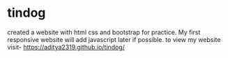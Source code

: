 # tindog
created a website with html css and bootstrap for practice.
My first responsive website 
will add javascript later if possible.
to view my website visit- https://aditya2319.github.io/tindog/

